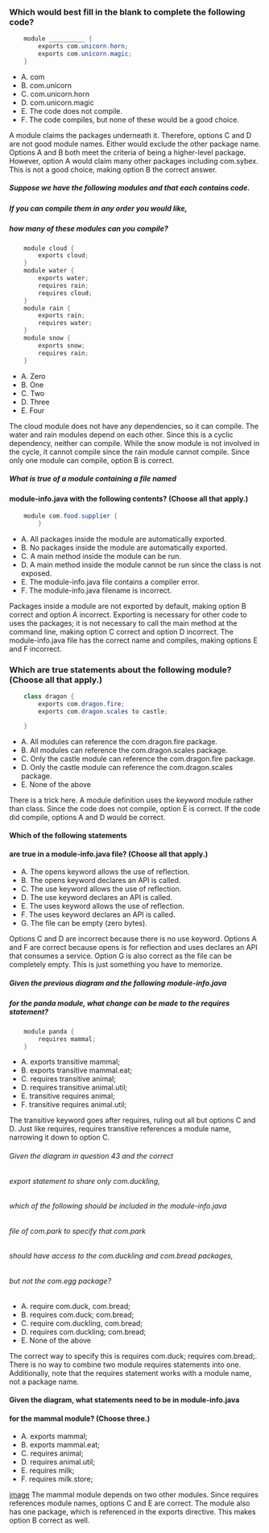 ### Which would best fill in the blank to complete the following code?

```java
    module __________ {
        exports com.unicorn.horn;
        exports com.unicorn.magic;
    }
```
* A. com
* B. com.unicorn
* C. com.unicorn.horn
* D. com.unicorn.magic
* E. The code does not compile.
* F. The code compiles, but none of these would be a good choice.

A module claims the packages underneath it.
Therefore, options C and D are not good module names.
Either would exclude the other package name.
Options A and B both meet the criteria of being a higher-level package.
However, option A would claim many other packages including com.sybex.
This is not a good choice, making option B the correct answer.

##### Suppose we have the following modules and that each contains code.
##### If you can compile them in any order you would like,
##### how many of these modules can you compile?

```java
    module cloud {
        exports cloud;
    }
    module water {
        exports water;
        requires rain;
        requires cloud;
    }
    module rain {
        exports rain;
        requires water;
    }
    module snow {
        exports snow;
        requires rain;
    }
```
* A. Zero
* B. One
* C. Two
* D. Three
* E. Four

The cloud module does not have any dependencies, so it can compile.
The water and rain modules depend on each other.
Since this is a cyclic dependency, neither can compile.
While the snow module is not involved in the cycle,
it cannot compile since the rain module cannot compile.
Since only one module can compile, option B is correct.

##### What is true of a module containing a file named
#### module-info.java with the following contents? (Choose all that apply.)

```java
    module com.food.supplier {
        }
```


*  A. All packages inside the module are automatically exported.
*  B. No packages inside the module are automatically exported.
*  C. A main method inside the module can be run.
*  D. A main method inside the module cannot be run since the class is not exposed.
*  E. The module-info.java file contains a compiler error.
*  F. The module-info.java filename is incorrect.

Packages inside a module are not exported by default, making option B correct and option A incorrect.
Exporting is necessary for other code to uses the packages;
it is not necessary to call the main method at the command line, making option C correct and option D incorrect.
The module-info.java file has the correct name and compiles, making options E and F incorrect.

### Which are true statements about the following module? (Choose all that apply.)
```java
    class dragon {
        exports com.dragon.fire;
        exports com.dragon.scales to castle;

    }
```

*  A. All modules can reference the com.dragon.fire package.
*  B. All modules can reference the com.dragon.scales package.
*  C. Only the castle module can reference the com.dragon.fire package.
*  D. Only the castle module can reference the com.dragon.scales package.
*  E. None of the above

There is a trick here.
A module definition uses the keyword module rather than class.
Since the code does not compile, option E is correct. If the code did compile,
options A and D would be correct.

#### Which of the following statements
#### are true in a module-info.java file? (Choose all that apply.)
*  A. The opens keyword allows the use of reflection.
*  B. The opens keyword declares an API is called.
*  C. The use keyword allows the use of reflection.
*  D. The use keyword declares an API is called.
*  E. The uses keyword allows the use of reflection.
*  F. The uses keyword declares an API is called.
*  G. The file can be empty (zero bytes).

Options C and D are incorrect because there is no use keyword.
Options A and F are correct because opens is for reflection
and uses declares an API that consumes a service.
Option G is also correct as the file can be completely empty.
This is just something you have to memorize.

##### Given the previous diagram and the following module-info.java
##### for the panda module, what change can be made to the requires statement?

``` java
    module panda {
        requires mammal;
    }

```

* A. exports transitive mammal;
* B. exports transitive mammal.eat;
* C. requires transitive animal;
* D. requires transitive animal.util;
* E. transitive requires animal;
* F. transitive requires animal.util;

The transitive keyword goes after requires,
ruling out all but options C and D. Just like requires,
requires transitive references a module name, narrowing it down to option C.

###### Given the diagram in question 43 and the correct
###### export statement to share only com.duckling,
###### which of the following should be included in the module-info.java
###### file of com.park to specify that com.park
###### should have access to the com.duckling and com.bread packages,
###### but not the com.egg package?

* A. require com.duck, com.bread;
* B. requires com.duck; com.bread;
* C. require com.duckling, com.bread;
* D. requires com.duckling; com.bread;
* E. None of the above

The correct way to specify this is requires com.duck; requires com.bread;.
There is no way to combine two module requires statements into one.
Additionally, note that the requires statement
works with a module name, not a package name.

#### Given the diagram, what statements need to be in module-info.java
#### for the mammal module? (Choose three.)
* A. exports mammal;
* B. exports mammal.eat;
* C. requires animal;
* D. requires animal.util;
* E. requires milk;
* F. requires milk.store;

[image](images/animal_mammal_milk.jpg)
The mammal module depends on two other modules.
Since requires references module names, options C and E are correct.
The module also has one package, which is referenced in the exports directive.
This makes option B correct as well.





